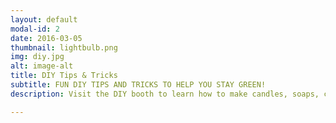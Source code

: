 ```yaml
---
layout: default
modal-id: 2
date: 2016-03-05
thumbnail: lightbulb.png
img: diy.jpg
alt: image-alt
title: DIY Tips & Tricks
subtitle: FUN DIY TIPS AND TRICKS TO HELP YOU STAY GREEN!
description: Visit the DIY booth to learn how to make candles, soaps, cleaning products, and notebooks from recycled goods!

---
```


